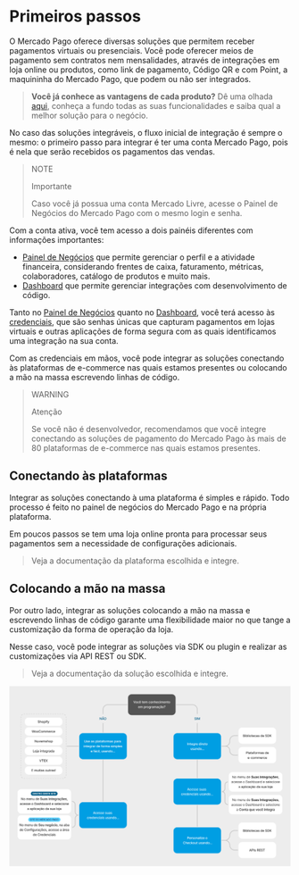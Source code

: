 # Primeiros passos

O Mercado Pago oferece diversas soluções que permitem receber pagamentos virtuais ou presenciais. Você pode oferecer meios de pagamento sem contratos nem mensalidades, através de integrações em loja online ou produtos, como link de pagamento, Código QR e com Point, a maquininha do Mercado Pago, que podem ou não ser integrados.

> **Você já conhece as vantagens de cada produto?** Dê uma olhada [aqui](https://www.mercadopago[FAKER][URL][DOMAIN]/ferramentas-para-vender?gclid=CjwKCAiAx8KQBhAGEiwAD3EiP9TeLRYVwHhVkKajMvy7LONL7t49Q0pSjdly3TNkOLrileJdl5lHSBoCUcAQAvD_BwE&matt_tool=79642323&utm_experiment=optimize&matt_word=MLB_MP_G_AO_OP_COW_BRAND_SELL_CONV_TRANPARENTE#from=public_navigation), conheça a fundo todas as suas funcionalidades e saiba qual a melhor solução para o negócio.

No caso das soluções integráveis, o fluxo inicial de integração é sempre o mesmo: o primeiro passo para integrar é ter uma conta Mercado Pago, pois é nela que serão recebidos os pagamentos das vendas. 

> NOTE
>
> Importante
>
> Caso você já possua uma conta Mercado Livre, acesse o Painel de Negócios do Mercado Pago com o mesmo login e senha.

Com a conta ativa, você tem acesso a dois painéis diferentes com informações importantes:

* [Painel de Negócios](https://www.mercadopago[FAKER][URL][DOMAIN]/subscription-plans/list#from-section=menu) que permite gerenciar o perfil e a atividade financeira, considerando frentes de caixa, faturamento, métricas, colaboradores, catálogo de produtos e muito mais.
* [Dashboard](https://www.mercadopago[FAKER][URL][DOMAIN]/developers/panel) que permite gerenciar integrações com desenvolvimento de código.

Tanto no [Painel de Negócios](https://www.mercadopago[FAKER][URL][DOMAIN]/subscription-plans/list#from-section=menu) quanto no [Dashboard](https://www.mercadopago[FAKER][URL][DOMAIN]/developers/panel), você terá acesso às [credenciais](https://www.mercadopago[FAKER][URL][DOMAIN]/developers/pt/guides/resources/credentials), que são senhas únicas que capturam pagamentos em lojas virtuais e outras aplicações de forma segura com as quais identificamos uma integração na sua conta. 

Com as credenciais em mãos, você pode integrar as soluções conectando às plataformas de e-commerce nas quais estamos presentes ou colocando a mão na massa escrevendo linhas de código. 

> WARNING
>
> Atenção
>
> Se você não é desenvolvedor, recomendamos que você integre conectando as soluções de pagamento do Mercado Pago às mais de 80 plataformas de e-commerce nas quais estamos presentes.

## Conectando às plataformas

Integrar as soluções conectando à uma plataforma é simples e rápido. Todo processo é feito no painel de negócios do Mercado Pago e na própria plataforma. 

Em poucos passos se tem uma loja online pronta para processar seus pagamentos sem a necessidade de configurações adicionais. 

> Veja a documentação da plataforma escolhida e integre.

## Colocando a mão na massa

Por outro lado, integrar as soluções colocando a mão na massa e escrevendo linhas de código garante uma flexibilidade maior no que tange a customização da forma de operação da loja. 

Nesse caso, você pode integrar as soluções via SDK ou plugin e realizar as customizações via API REST ou SDK. 

> Veja a documentação da solução escolhida e integre.

![Getting started](/images/getting-started/getting-started-diagram2-pt.png)

